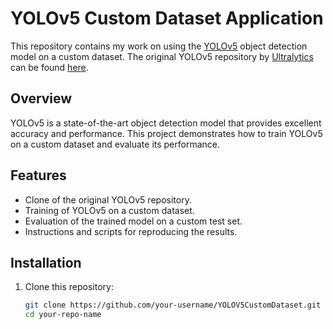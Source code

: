 # YOLOv5 Custom Dataset Application

This repository contains my work on using the [YOLOv5](https://github.com/ultralytics/yolov5) object detection model on a custom dataset. The original YOLOv5 repository by [Ultralytics](https://github.com/ultralytics) can be found [here](https://github.com/ultralytics/yolov5).

## Overview

YOLOv5 is a state-of-the-art object detection model that provides excellent accuracy and performance. This project demonstrates how to train YOLOv5 on a custom dataset and evaluate its performance.

## Features

- Clone of the original YOLOv5 repository.
- Training of YOLOv5 on a custom dataset.
- Evaluation of the trained model on a custom test set.
- Instructions and scripts for reproducing the results.

## Installation

1. Clone this repository:
   ```bash
   git clone https://github.com/your-username/YOLOV5CustomDataset.git
   cd your-repo-name
